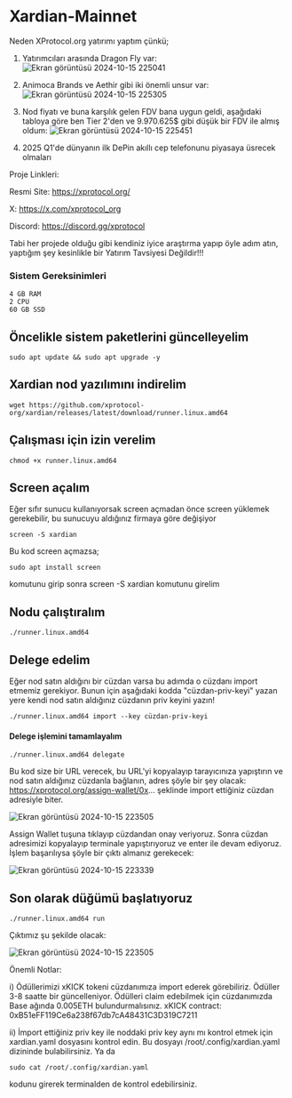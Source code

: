 # Xardian-Mainnet

Neden XProtocol.org yatırımı yaptım çünkü;

1) Yatırımcıları arasında Dragon Fly var:
   ![Ekran görüntüsü 2024-10-15 225041](https://github.com/user-attachments/assets/f461572a-3397-4e57-96a5-2868b876d2dc)

2) Animoca Brands ve Aethir gibi iki önemli unsur var:
   ![Ekran görüntüsü 2024-10-15 225305](https://github.com/user-attachments/assets/43b4c919-e341-444d-be9f-2c491876413a)

3) Nod fiyatı ve buna karşılık gelen FDV bana uygun geldi, aşağıdaki tabloya göre ben Tier 2'den ve 9.970.625$ gibi düşük bir FDV ile almış oldum:
   ![Ekran görüntüsü 2024-10-15 225451](https://github.com/user-attachments/assets/f626fc3e-9334-48be-a882-a5fe9eeeec59)

4) 2025 Q1'de dünyanın ilk DePin akıllı cep telefonunu piyasaya üsrecek olmaları

Proje Linkleri:

Resmi Site: https://xprotocol.org/

X: https://x.com/xprotocol_org

Discord: https://discord.gg/xprotocol

Tabi her projede olduğu gibi kendiniz iyice araştırma yapıp öyle adım atın, yaptığım şey kesinlikle bir Yatırım Tavsiyesi Değildir!!!

### Sistem Gereksinimleri

```
4 GB RAM
2 CPU
60 GB SSD
```

## Öncelikle sistem paketlerini güncelleyelim

```
sudo apt update && sudo apt upgrade -y
```

## Xardian nod yazılımını indirelim

```
wget https://github.com/xprotocol-org/xardian/releases/latest/download/runner.linux.amd64
```

## Çalışması için izin verelim

```
chmod +x runner.linux.amd64
```

## Screen açalım

Eğer sıfır sunucu kullanıyorsak screen açmadan önce screen yüklemek gerekebilir, bu sunucuyu aldığınız firmaya göre değişiyor

```
screen -S xardian
```
Bu kod screen açmazsa;
```
sudo apt install screen
```
komutunu girip sonra screen -S xardian komutunu girelim

## Nodu çalıştıralım

```
./runner.linux.amd64
```

## Delege edelim
Eğer nod satın aldığını bir cüzdan varsa bu adımda o cüzdanı import etmemiz gerekiyor. Bunun için aşağıdaki kodda "cüzdan-priv-keyi" yazan yere kendi nod satın aldığınız cüzdanın priv keyini yazın!

```
./runner.linux.amd64 import --key cüzdan-priv-keyi
```
#### Delege işlemini tamamlayalım
```
./runner.linux.amd64 delegate
```
Bu kod size bir URL verecek, bu URL'yi kopyalayıp tarayıcınıza yapıştırın ve nod satın aldığınız cüzdanla bağlanın, adres şöyle bir şey olacak: https://xprotocol.org/assign-wallet/0x... şeklinde import ettiğiniz cüzdan adresiyle biter. 

![Ekran görüntüsü 2024-10-15 223505](https://github.com/user-attachments/assets/70945174-cbfd-4092-92e6-3f6c9a16dbb8)

Assign Wallet tuşuna tıklayıp cüzdandan onay veriyoruz. Sonra cüzdan adresimizi kopyalayıp terminale yapıştırıyoruz ve enter ile devam ediyoruz. İşlem başarılıysa şöyle bir çıktı almanız gerekecek:

![Ekran görüntüsü 2024-10-15 223339](https://github.com/user-attachments/assets/56d342e8-b3ba-49b0-b8ff-88ded9808647)

## Son olarak düğümü başlatıyoruz

```
./runner.linux.amd64 run
```
Çıktımız şu şekilde olacak:

![Ekran görüntüsü 2024-10-15 223505](https://github.com/user-attachments/assets/0f4bbe99-bd19-432f-a4af-32bf83782d30)

Önemli Notlar:

i) Ödüllerimizi xKICK tokeni cüzdanımıza import ederek görebiliriz. Ödüller 3-8 saatte bir güncelleniyor. Ödülleri claim edebilmek için cüzdanımızda Base ağında 0.005ETH bulundurmalısınız. 
   xKICK contract: 0xB51eFF119Ce6a238f67db7cA48431C3D319C7211

ii) İmport ettiğiniz priv key ile noddaki priv key aynı mı kontrol etmek için xardian.yaml dosyasını kontrol edin. Bu dosyayı /root/.config/xardian.yaml dizininde bulabilirsiniz. Ya da 
```
sudo cat /root/.config/xardian.yaml
```
kodunu girerek terminalden de kontrol edebilirsiniz.

